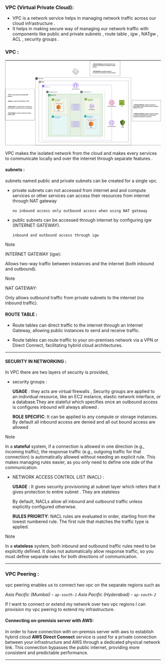 ### VPC (Virtual Private Cloud):

- VPC is a network service helps in managing network traffic across our cloud infrastructure .
- It helps in making secure way of managing our network traffic with components like public and private subnets , route table , igw , NATgw , ACL , security groups .
### VPC : 

![aws](./pictures/vpc_aws.png)

VPC makes the isolated network from the cloud and makes every services to communicate locally and over the internet through separate features .

#### subnets : 

subnets named public and private subnets can be created for a single vpc.
- private subnets can not accessed from internet and and compute services or other services can access their resources from internet through NAT gateway

	`no inbound access only outbound access when using NAT gateway`

- public subnets can be accessed through internet by configuring igw (INTERNET GATEWAY).

	`inbound and outbound access through igw`



> [!NOTE]
> INTERNET GATEWAY (igw):
> 
Allows two-way traffic between instances and the internet (both inbound and outbound).

> [!NOTE]
> NAT GATEWAY:
> 
 Only allows outbound traffic from private subnets to the internet (no inbound traffic).

#### ROUTE TABLE : 

- Route tables can direct traffic to the internet through an Internet Gateway, allowing public instances to send and receive traffic.

- Route tables can route traffic to your on-premises network via a VPN or Direct Connect, facilitating hybrid cloud architectures.

---
#### SECURITY IN NETWORKING : 

 In VPC there are two layers of security is provided,

- security groups : 

	**USAGE** : 
	they acts are virtual firewalls , Security groups are applied to an individual resource, like an EC2 instance, elastic network interface, or a database.They are stateful which specifies once an outbound access is configures inbound will always allowed .
	
	**ROLE SPECIFIC**:
		It can be applied to any compute or storage instances.
		By default all inbound access are denied and all out bound access are allowed

> [!NOTE]
> In a **stateful** system, if a connection is allowed in one direction (e.g., incoming traffic), the response traffic (e.g., outgoing traffic for that connection) is automatically allowed without needing an explicit rule. This makes managing rules easier, as you only need to define one side of the communication.		

- NETWORK ACCESS CONTROL LIST (NACL) : 

	**USAGE** :
	It gives security provisioning at subnet layer  which refers that it gives protection to entire subnet . They are stateless

	By default, NACLs allow all inbound and outbound traffic unless explicitly configured otherwise.
	
	**RULES PRIORITY**:
	NACL rules are evaluated in order, starting from the lowest numbered rule. The first rule that matches the traffic type is applied.



> [!NOTE]
> In a **stateless** system, both inbound and outbound traffic rules need to be explicitly defined. It does not automatically allow response traffic, so you must define separate rules for both directions of communication.

---
### VPC Peering : 

vpc peering enables us to connect two vpc on the separate regions such as 

*Asia Pacific (Mumbai) - `ap-south-1`* 
*Asia Pacific (Hyderabad) - `ap-south-2`* 

 If I want to connect or extend my network over two vpc regions I can provision my vpc peering to extend my infrastructure.
#### Connecting on-premisis server with AWS: 

In order to have connection with on-premsis server with aws to establish hybrid cloud **AWS Direct Connect** service is used for  a private connection between your infrastructure and AWS through a dedicated physical network link. This connection bypasses the public internet, providing more consistent and predictable performance.

--- 
